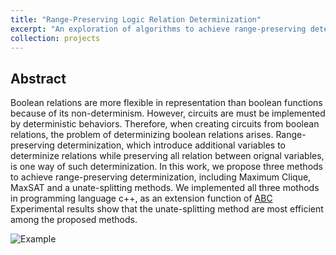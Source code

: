 ```yaml
---
title: "Range-Preserving Logic Relation Determinization"
excerpt: "An exploration of algorithms to achieve range-preserving determinization.<br/><img src='/images/LSV_final.png'>"
collection: projects
---
```


## Abstract

Boolean relations are more flexible in representation than boolean functions because of its non-determinism. 
However, circuits are must be implemented by deterministic behaviors. 
Therefore, when creating circuits from boolean relations, the problem of determinizing boolean relations arises. Range-preserving determinization, which introduce additional variables to determinize relations while preserving all relation between orignal variables, is one way of such determinization.
In this work, we propose three methods to achieve range-preserving determinization, including Maximum Clique, MaxSAT and a unate-splitting methods.
We implemented all three mothods in programming language c++, as an extension function of [ABC](https://people.eecs.berkeley.edu/~alanmi/abc/) 
Experimental results show that the unate-splitting method are most efficient among the proposed methods.

![Example](https://YuTaiwan.github.io/images/LSV_final.png)
